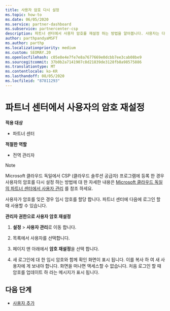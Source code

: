 ```yaml
---
title: 사용자 암호 다시 설정
ms.topic: how-to
ms.date: 06/05/2020
ms.service: partner-dashboard
ms.subservice: partnercenter-csp
description: 파트너 센터에서 사용자 암호를 재설정 하는 방법을 알아봅니다. 사용자는 다음에 파트너 센터에 로그인 할 때 임시 암호를 받게 됩니다.
author: parthpandyaMSFT
ms.author: parthp
ms.localizationpriority: medium
ms.custom: SEOMAY.20
ms.openlocfilehash: c05e8e4e7fe7e8a7677669e0dcbb7ee3cab08be9
ms.sourcegitcommit: 37b0b2a7141907c8d21839de3128fb8a98575886
ms.translationtype: MT
ms.contentlocale: ko-KR
ms.lasthandoff: 08/05/2020
ms.locfileid: "87811293"
---
```

# <a name="reset-a-users-password-in-partner-center"></a>파트너 센터에서 사용자의 암호 재설정

**적용 대상**

- 파트너 센터
 
**적절한 역할**

- 전역 관리자

> [!NOTE]  
> Microsoft 클라우드 독일에서 CSP (클라우드 솔루션 공급자) 프로그램에 등록 한 경우 사용자의 암호를 다시 설정 하는 방법에 대 한 자세한 내용은 [Microsoft 클라우드 독일의 파트너 센터에서 사용자 관리](user-management-in-partner-center-for-microsoft-cloud-germany.md) 를 참조 하세요.

사용자가 암호를 잊은 경우 임시 암호를 할당 합니다. 파트너 센터에 다음에 로그인 할 때 사용할 수 있습니다.

**관리자 권한으로 사용자 암호 재설정**

1. **설정** &gt; **사용자 관리**로 이동 합니다.

2. 목록에서 사용자를 선택합니다.

3. 페이지 맨 아래에서 **암호 재설정**을 선택 합니다.

4. 새 로그인에 대 한 임시 암호와 함께 확인 화면이 표시 됩니다. 이를 복사 하 여 새 사용자에 게 보내야 합니다. 화면을 떠나면 액세스할 수 없습니다. 처음 로그인 할 때 암호를 업데이트 하 라는 메시지가 표시 됩니다.

## <a name="next-steps"></a>다음 단계

- [사용자 추가](create-user-accounts-and-set-permissions.md)
